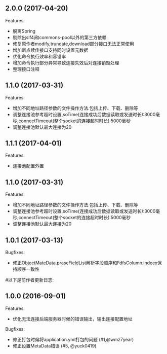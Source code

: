 ## 2.0.0 (2017-04-20)

Features:

  - 脱离Spring
  - 剔除出slf4j和commons-pool以外的第三方依赖
  - 修复原作者modify,truncate,download部分接口无法正常使用
  - 增加断点续传接口支持同时设置元数据
  - 优化命令执行效率和容错率
  - 增加命令执行部分异常导致连接失效后对连接销毁处理
  - 整理接口注释

## 1.1.0 (2017-03-31)

Features:

  - 增加不同地址路径参数的文件操作方法.包括上传、下载、删除等
  - 调整连接池参考超时设置,soTime(连接成功后数据读取或发送时长):3000毫秒,connectTimeout(整个socket的连接超时时长):5000毫秒
  - 调整连接池默认最大连接为20

## 1.1.1 (2017-04-01)

Features:

  - 连接池配置外置

## 1.1.0 (2017-03-31)

Features:

  - 增加不同地址路径参数的文件操作方法.包括上传、下载、删除等
  - 调整连接池参考超时设置,soTime(连接成功后数据读取或发送时长):3000毫秒,connectTimeout(整个socket的连接超时时长):5000毫秒
  - 调整连接池默认最大连接为20

## 1.0.1 (2017-03-13)

Bugfixes:

  - 修正ObjectMateData.praseFieldList解析字段顺序和FdfsColumn.indeex保持顺序一致性

#以下是前作者更新日志:

## 1.0.0 (2016-09-01)

Features:

  - 优化无法连接后端服务器时候的错误输出，输出连接配置地址

Bugfixes:

  - 修正打包时候将application.yml打包的问题 (#1,@wmz7year)
  - 修正设置MetaData错误 (#5, @yuck0419)
